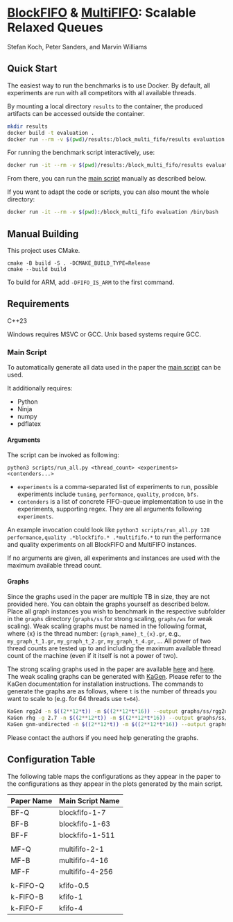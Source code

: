 # [BlockFIFO](/relaxed_concurrent_fifo/block_based_queue.h) & [MultiFIFO](/relaxed_concurrent_fifo/contenders/multififo/): Scalable Relaxed Queues
Stefan Koch, Peter Sanders, and Marvin Williams

## Quick Start
The easiest way to run the benchmarks is to use Docker.
By default, all experiments are run with all competitors with all available threads.

By mounting a local directory `results` to the container, the produced artifacts can be accessed outside the container.
```bash
mkdir results
docker build -t evaluation .
docker run --rm -v $(pwd)/results:/block_multi_fifo/results evaluation
```

For running the benchmark script interactively, use:
```bash
docker run -it --rm -v $(pwd)/results:/block_multi_fifo/results evaluation /bin/bash
```
From there, you can run the [main script](/scripts/run_all.py) manually as described below.

If you want to adapt the code or scripts, you can also mount the whole directory:
```bash
docker run -it --rm -v $(pwd):/block_multi_fifo evaluation /bin/bash
```

## Manual Building

This project uses CMake.

```
cmake -B build -S . -DCMAKE_BUILD_TYPE=Release
cmake --build build
```

To build for ARM, add `-DFIFO_IS_ARM` to the first command.

## Requirements

C++23

Windows requires MSVC or GCC.
Unix based systems require GCC.

### Main Script

To automatically generate all data used in the paper the [main script](/scripts/run_all.py) can be used.

It additionally requires:
- Python
- Ninja
- numpy
- pdflatex

#### Arguments

The script can be invoked as following:
```
python3 scripts/run_all.py <thread_count> <experiments> <contenders...>
```

- `experiments` is a comma-separated list of experiments to run, possible experiments include `tuning`, `performance`, `quality`, `prodcon`, `bfs`.
- `contenders` is a list of concrete FIFO-queue implementation to use in the experiments, supporting regex. They are all arguments following `experiments`.

An example invocation could look like `python3 scripts/run_all.py 128 performance,quality .*blockfifo.* .*multififo.*` to run the performance and quality experiments on all BlockFIFO and MultiFIFO instances.

If no arguments are given, all experiments and instances are used with the maximum available thread count.

#### Graphs

Since the graphs used in the paper are multiple TB in size, they are not provided here.
You can obtain the graphs yourself as described below.
Place all graph instances you wish to benchmark in the respective subfolder in the `graphs` directory (`graphs/ss` for strong scaling, `graphs/ws` for weak scaling).
Weak scaling graphs must be named in the following format, where {x} is the thread number: `{graph_name}_t_{x}.gr`, e.g., `my_graph_t_1.gr`, `my_graph_t_2.gr`, `my_graph_t_4.gr`, ...
All power of two thread counts are tested up to and including the maximum available thread count of the machine (even if it itself is not a power of two).

The strong scaling graphs used in the paper are available [here](https://i11www.iti.kit.edu/resources/roadgraphs.php) and [here](https://law.di.unimi.it/datasets.php).
The weak scaling graphs can be generated with [KaGen](https://github.com/KarlsruheGraphGeneration/KaGen).
Please refer to the KaGen documentation for installation instructions.
The commands to generate the graphs are as follows, where `t` is the number of threads you want to scale to (e.g. for 64 threads use `t=64`).
```bash
KaGen rgg2d -n $((2**12*t)) -m $((2**12*t*16)) --output graphs/ss/rgg2d_t_${t}.gr
KaGen rhg -g 2.7 -n $((2**12*t)) -m $((2**12*t*16)) --output graphs/ss/rhg_t_${t}.gr
KaGen gnm-undirected -n $((2**12*t)) -m $((2**12*t*16)) --output graphs/ss/gnm_t_${t}.gr
```
Please contact the authors if you need help generating the graphs.

## Configuration Table

The following table maps the configurations as they appear in the paper to the configurations as they appear in the plots generated by the main script.


| Paper Name    | Main Script Name |
| ------------- | ---------------- |
| BF-Q          | blockfifo-1-7    |
| BF-B          | blockfifo-1-63   |
| BF-F          | blockfifo-1-511  |
|               |                  |
| MF-Q          | multififo-2-1    |
| MF-B          | multififo-4-16   |
| MF-F          | multififo-4-256  |
|               |                  |
| k-FIFO-Q      | kfifo-0.5        |
| k-FIFO-B      | kfifo-1          |
| k-FIFO-F      | kfifo-4          |
